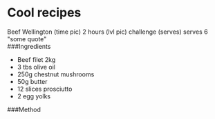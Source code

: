 # Cool recipes 
Beef Wellington
(time pic) 2 hours
(lvl pic) challenge
(serves) serves 6
"some quote" 
<br />
###Ingredients
* Beef filet 2kg
* 3 tbs olive oil
* 250g chestnut mushrooms
* 50g butter
* 12 slices prosciutto
* 2 egg yolks

###Method

